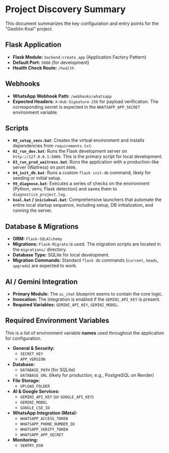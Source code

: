 # Project Discovery Summary

This document summarizes the key configuration and entry points for the "Gestión Koal" project.

## Flask Application
- **Flask Module:** `backend:create_app` (Application Factory Pattern)
- **Default Port:** `5000` (for development)
- **Health Check Route:** `/health`

## Webhooks
- **WhatsApp Webhook Path:** `/webhooks/whatsapp`
- **Expected Headers:** `X-Hub-Signature-256` for payload verification. The corresponding secret is expected in the `WHATSAPP_APP_SECRET` environment variable.

## Scripts
- **`00_setup_venv.bat`**: Creates the virtual environment and installs dependencies from `requirements.txt`.
- **`02_run_dev.bat`**: Runs the Flask development server on `http://127.0.0.1:5000`. This is the primary script for local development.
- **`03_run_prod_waitress.bat`**: Runs the application with a production-like server (Waitress) on port `8000`.
- **`04_init_db.bat`**: Runs a custom `flask init-db` command, likely for seeding or initial setup.
- **`99_diagnose.bat`**: Executes a series of checks on the environment (Python, venv, Flask detection) and saves them to `diagnostico_project.log`.
- **`koal.bat` / `iniciokoal.bat`**: Comprehensive launchers that automate the entire local startup sequence, including setup, DB initialization, and running the server.

## Database & Migrations
- **ORM:** `Flask-SQLAlchemy`
- **Migrations:** `Flask-Migrate` is used. The migration scripts are located in the `migrations/` directory.
- **Database Type:** SQLite for local development.
- **Migration Commands:** Standard `flask db` commands (`current`, `heads`, `upgrade`) are expected to work.

## AI / Gemini Integration
- **Primary Module:** The `ai_chat` blueprint seems to contain the core logic.
- **Invocation:** The integration is enabled if the `GEMINI_API_KEY` is present.
- **Required Variables:** `GEMINI_API_KEY`, `GEMINI_MODEL`.

## Required Environment Variables
This is a list of environment variable **names** used throughout the application for configuration.

- **General & Security:**
  - `SECRET_KEY`
  - `APP_VERSION`
- **Database:**
  - `DATABASE_PATH` (for SQLite)
  - `DATABASE_URL` (likely for production, e.g., PostgreSQL on Render)
- **File Storage:**
  - `UPLOAD_FOLDER`
- **AI & Google Services:**
  - `GEMINI_API_KEY` (or `GOOGLE_API_KEY`)
  - `GEMINI_MODEL`
  - `GOOGLE_CSE_ID`
- **WhatsApp Integration (Meta):**
  - `WHATSAPP_ACCESS_TOKEN`
  - `WHATSAPP_PHONE_NUMBER_ID`
  - `WHATSAPP_VERIFY_TOKEN`
  - `WHATSAPP_APP_SECRET`
- **Monitoring:**
  - `SENTRY_DSN`